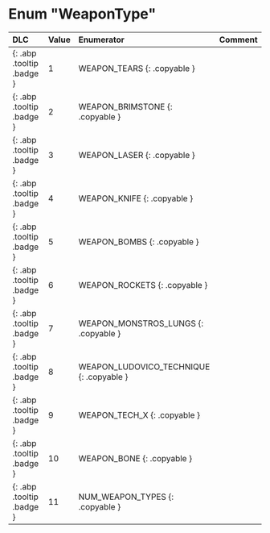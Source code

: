 # Enum "WeaponType"
|DLC|Value|Enumerator|Comment|
|:--|:--|:--|:--|
|[ ](#){: .abp .tooltip .badge }|1 |WEAPON_TEARS {: .copyable } |  | 
|[ ](#){: .abp .tooltip .badge }|2 |WEAPON_BRIMSTONE {: .copyable } |  | 
|[ ](#){: .abp .tooltip .badge }|3 |WEAPON_LASER {: .copyable } |  | 
|[ ](#){: .abp .tooltip .badge }|4 |WEAPON_KNIFE {: .copyable } |  | 
|[ ](#){: .abp .tooltip .badge }|5 |WEAPON_BOMBS {: .copyable } |  | 
|[ ](#){: .abp .tooltip .badge }|6 |WEAPON_ROCKETS {: .copyable } |  | 
|[ ](#){: .abp .tooltip .badge }|7 |WEAPON_MONSTROS_LUNGS {: .copyable } |  | 
|[ ](#){: .abp .tooltip .badge }|8 |WEAPON_LUDOVICO_TECHNIQUE {: .copyable } |  | 
|[ ](#){: .abp .tooltip .badge }|9 |WEAPON_TECH_X {: .copyable } |  | 
|[ ](#){: .abp .tooltip .badge }|10 |WEAPON_BONE {: .copyable } |  | 
|[ ](#){: .abp .tooltip .badge }|11 |NUM_WEAPON_TYPES {: .copyable } |  | 